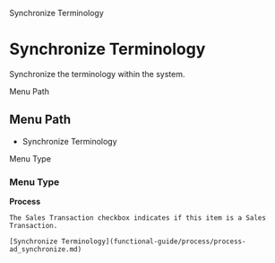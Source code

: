 
Synchronize Terminology
# Synchronize Terminology


Synchronize the terminology within the system.

Menu Path
## Menu Path



- Synchronize Terminology

Menu Type
### Menu Type

**Process**

```
The Sales Transaction checkbox indicates if this item is a Sales Transaction.
```

```
[Synchronize Terminology](functional-guide/process/process-ad_synchronize.md)
```